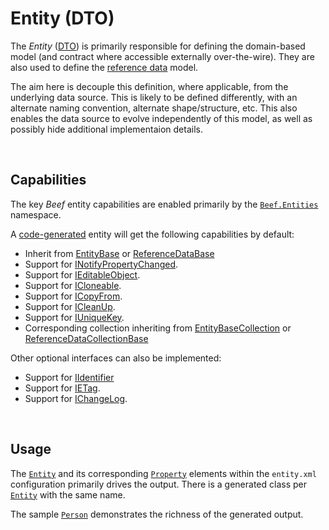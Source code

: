 # Entity (DTO)

The *Entity* ([DTO](https://en.wikipedia.org/wiki/Data_transfer_object)) is primarily responsible for defining the domain-based model (and contract where accessible externally over-the-wire). They are also used to define the [reference data](./Reference-Data.md) model.

The aim here is decouple this definition, where applicable, from the underlying data source. This is likely to be defined differently, with an alternate naming convention, alternate shape/structure, etc. This also enables the data source to evolve independently of this model, as well as possibly hide additional implementaion details.

<br/>

## Capabilities

The key _Beef_ entity capabilities are enabled primarily by the [`Beef.Entities`](../src/Beef.Core/README.md#beefentities-namespace) namespace.

A [code-generated](../tools/Beef.CodeGen.Core/Readme.md) entity will get the following capabilities by default:
- Inherit from [EntityBase](../src/Beef.Core/Entities/EntityBase.cs) or [ReferenceDataBase](../src/Beef.Core/RefData/ReferenceDataBase.cs)
- Support for [INotifyPropertyChanged](https://docs.microsoft.com/en-us/dotnet/api/system.componentmodel.inotifypropertychanged).
- Support for [IEditableObject](https://docs.microsoft.com/en-us/dotnet/api/system.componentmodel.ieditableobject).
- Support for [ICloneable](../src/Beef.Core/Entities/ICloneable.cs).
- Support for [ICopyFrom](../src/Beef.Core/Entities/ICopyFrom.cs).
- Support for [ICleanUp](../src/Beef.Core/Entities/ICleanUp.cs).
- Support for [IUniqueKey](../src/Beef.Core/Entities/IUniqueKey.cs).
- Corresponding collection inheriting from [EntityBaseCollection](../src/Beef.Core/Entities/EntityBaseCollection.cs) or [ReferenceDataCollectionBase](../src/Beef.Core/RefData/ReferenceDataCollectionBase.cs)

Other optional interfaces can also be implemented:
- Support for [IIdentifier](../src/Beef.Core/Entities/IIdentifier.cs)
- Support for [IETag](../src/Beef.Core/Entities/IETag.cs).
- Support for [IChangeLog](../src/Beef.Core/Entities/IChangeLog.cs).

<br/>

## Usage

The [`Entity`](./Entity-Entity-element.md) and its corresponding [`Property`](./Entity-Property-element.md) elements within the `entity.xml` configuration primarily drives the output. There is a generated class per [`Entity`](./Entity-Entity-element.md) with the same name.

The sample [`Person`](../samples/Demo/Beef.Demo.Common/Entities/Generated/Person.cs) demonstrates the richness of the generated output.